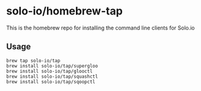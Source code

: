 # solo-io/homebrew-tap
This is the homebrew repo for installing the command line clients for Solo.io

## Usage

```
brew tap solo-io/tap
brew install solo-io/tap/supergloo
brew install solo-io/tap/glooctl
brew install solo-io/tap/squashctl
brew install solo-io/tap/sqoopctl
```

